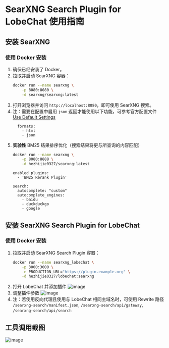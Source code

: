 # SearXNG Search Plugin for LobeChat 使用指南

## 安装 SearXNG

### 使用 Docker 安装

1. 确保已经安装了 Docker。
2. 拉取并启动 SearXNG 容器：
   ```bash
   docker run --name searxng \
       -p 8080:8080 \
       -d searxng/searxng:latest
   ```
3. 打开浏览器并访问 `http://localhost:8080`，即可使用 SearXNG 搜索。
4. 注：需要在配置中启用 `json` 返回才能使用以下功能，可参考官方配置文件 [Use Default Settings](https://docs.searxng.org/admin/installation-searxng.html#use-default-settings-yml)
   ```
     formats:
       - html
       - json
   ```
5. **实验性** BM25 结果排序优化（搜索结果将更与所查询的内容匹配）
   ```bash
   docker run --name searxng \
       -p 8080:8888 \
       -d hezhijie0327/searxng:latest
   ```
   ```
   enabled_plugins:
     - 'BM25 Rerank Plugin'
   
   search:
     autocomplete: "custom"
     autocomplete_engines:
       - baidu
       - duckduckgo
       - google
   ```


## 安装 SearXNG Search Plugin for LobeChat

### 使用 Docker 安装

1. 拉取并启动 SearXNG Search Plugin 容器：
   ```bash
   docker run --name searxng_lobechat \
       -p 3000:3000 \
       -e PRODUCTION_URL="https://plugin.example.org" \
       -d hezhijie0327/lobechat:searxng
   ```
2. 打开 LobeChat 并添加插件
![image](https://github.com/user-attachments/assets/e06458ed-762c-4858-a774-2894716b2e76)
3. 调整插件参数
![image](https://github.com/user-attachments/assets/c1624b12-bfa3-46d8-ba25-a8454a001fa4)
4. 注：若使用反向代理且使用与 LobeChat 相同主域名时，可使用 Rewrite 路径 `/searxng-search/manifest.json`, `/searxng-search/api/gateway`, `/searxng-search/api/search`

## 工具调用截图
![image](https://github.com/user-attachments/assets/f2065c1c-1cbf-4b12-b784-53331c3ffc62)
